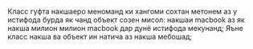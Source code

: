 Класс гуфта  накшаеро меноманд ки хангоми сохтан метонем аз у истифода бурда 
як чанд объект созен
мисол: накшаи macbook аз як накша милион милион macbook дар дунё истифода мекунанд;
Яъне класс накша ва объект ин натича аз накша мебошад;